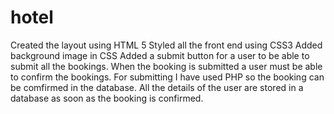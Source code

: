 # hotel

Created the layout using HTML 5
Styled all the front end using CSS3
Added background image in CSS
Added a submit button for a user to be able to submit all the bookings.
When the booking is submitted a user must be able to confirm the bookings.
For submitting I have used PHP so the booking can be comfirmed in the database.
All the details of the user are stored in a database as soon as the booking is confirmed.
